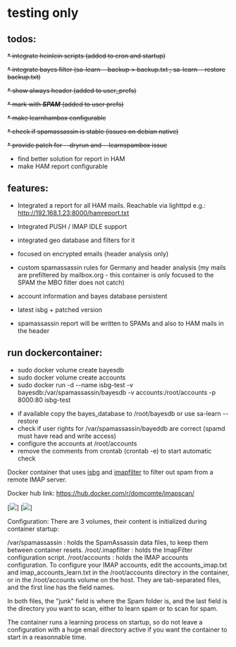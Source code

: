 # testing only

## todos:

~~* integrate heinlein scripts (added to cron and startup)~~

~~* integrate bayes filter (sa-learn --backup > backup.txt ; sa-learn --restore backup.txt)~~

~~* show always header (added to user_prefs)~~

~~* mark with ***SPAM*** (added to user prefs)~~

~~* make learnhambox configurable~~

~~* check if spamassassin is stable (issues on debian native)~~

~~* provide patch for --dryrun and --learnspambox issue~~

* find better solution for report in HAM
* make HAM report configurable


## features:

* Integrated a report for all HAM mails. Reachable via lighttpd e.g.: http://192.168.1.23:8000/hamreport.txt

* Integrated PUSH / IMAP IDLE support

* integrated geo database and filters for it

* focused on encrypted emails (header analysis only)

* custom spamassassin rules for Germany and header analysis (my mails are prefiltered by mailbox.org - this container is only focused to the SPAM the MBO filter does not catch)

* account information and bayes database persistent

* latest isbg + patched version

* spamassassin report will be written to SPAMs and also to HAM mails in the header

## run dockercontainer:
* sudo docker volume create bayesdb
* sudo docker volume create accounts
* sudo docker run -d --name isbg-test -v bayesdb:/var/spamassassin/bayesdb -v accounts:/root/accounts -p 8000:80 isbg-test

- if available copy the bayes_database to /root/bayesdb or use sa-learn --restore
- check if user rights for /var/spamassassin/bayeddb are correct (spamd must have read and write access)
- configure the accounts at /root/accounts
- remove the comments from crontab (crontab -e) to start automatic check


Docker container that uses [isbg](https://github.com/dc55028/isbg) and [imapfilter](https://github.com/lefcha/imapfilter) to filter out spam from a remote IMAP server.

Docker hub link: https://hub.docker.com/r/domcomte/imapscan/

[![](https://images.microbadger.com/badges/image/domcomte/imapscan.svg)] [![](https://images.microbadger.com/badges/version/domcomte/imapscan.svg)]

Configuration: There are 3 volumes, their content is initialized during container startup:

/var/spamassassin : holds the SpamAssassin data files, to keep them between container resets.
/root/.imapfilter : holds the ImapFilter configuration script.
/root/accounts : holds the IMAP accounts configuration.
To configure your IMAP accounts, edit the accounts_imap.txt and imap_accounts_learn.txt in the /root/accounts directory in the container, or in the /root/accounts volume on the host. They are tab-separated files, and the first line has the field names.

In both files, the "junk" field is where the Spam folder is, and the last field is the directory you want to scan, either to learn spam or to scan for spam.

The container runs a learning process on startup, so do not leave a configuration with a huge email directory active if you want the container to start in a reasonnable time.
